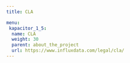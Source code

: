 ```yaml
---
title: CLA

menu:
 kapacitor_1_5:
  name: CLA
  weight: 30
  parent: about_the_project
  url: https://www.influxdata.com/legal/cla/
---
```

